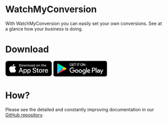 # WatchMyConversion
With WatchMyConversion you can easily set your own conversions. See at a glance how your business is doing.

# Download
<a target="_blank" href="https://apps.apple.com/us/app/watchmyconversion/id1536934658"><img src="assets/img/apple-store-badge.png" alt="Download on the App Store" height="50"/></a>
<a target="_blank" href="https://play.google.com/store/apps/details?id=nl.wewantweb.watchmyconversion"><img src="assets/img/google-play-badge.png" alt="Get on Google Play" height="50"/></a>

# How?
Please see the detailed and constantly improving documentation in our [GitHub repository](https://github.com/mcoevert/WatchMyConversion).
